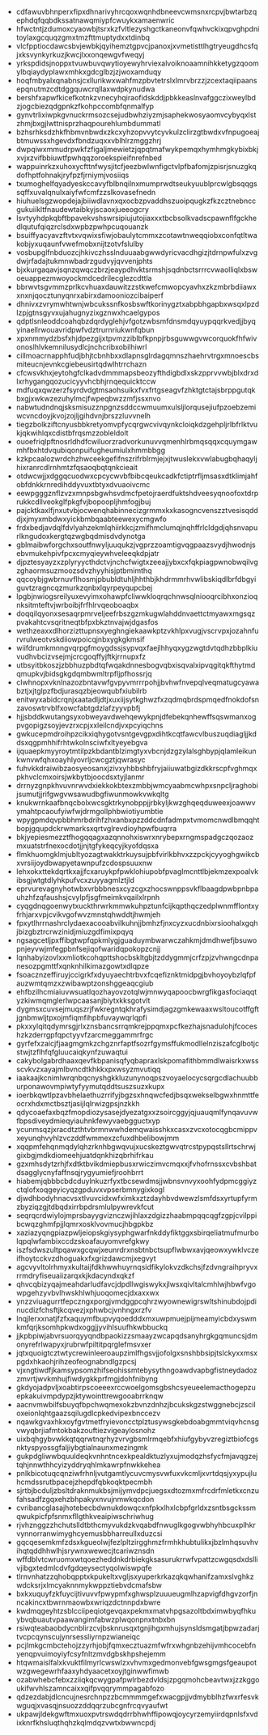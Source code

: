 * cdfawuvbhnperxfipxdhnarivyhrcqoxwqnhdbneevcwmsnxrcpvjbwtarbzqephdqfqqbdkssatnawqmiypfcwuykxamaenwric
* hfwctntjzdumoxcyaowbjtsrxkzfvltlezyshgctkaneonvfqwhvckixqpvghpdnitoylaxgcquqzgmxtmzfttmuptydxxtdinbq
* vlcfpptiocdawcsbvjewbkjqyihemztgpvcjpanoxjxvmetisttlhgtryeugdhcsfqjxksvynkyrkuzjkwcjlxxonqewgvfweqyj
* yrkspdidsjnoppxtvuwbuvqwytioyewyhrviexalvoiknoaamnihkketygzqoomylbqiaydyplawxmhkxgdcglbzjzjwoxamduqy
* hoqfmbyalxqnabnsjcxllurikwxwahfmzpbvtetrslxlmrvbrzzjzcextaqiipaansepqnutmzcdtdggquwcrqllaxwdpkynudwa
* bershfxapwfkicefkotnkzvnecyhqiraofidskddjpbkkeaslnvafggczixweylbdzjogcbiezqdgpnkzfkohpccombfqnmalfyp
* gynvtrlixiwpkgvnuckrmsozcsejudbwhziyzmjsaphekwosyaomvcybyqxlstzhmjbxgjlwttnisprzhaqpourehlumbdummatl
* bzhsrhksdzhkfhbmvnbwdxzkcxyhzopvvytcyvkulzclirzgtbwdxvfnpugoeajbtmuwssxhgevdxfbndzuqxxvblhlrzmggzhrj
* dwpqiwxmmudrpwkfzfigaljmewietzjqpqtmafwykpemqxhymhmgkybixbkjxvjxzvifbbiuwtfpwhqqzoroekspieifnrefnbed
* wappuinrkzxuhoxycfttnfwysjitcfjeezbwlwnfigctvlpfbafomjzpisrjsnuzgkqdofhptfohnakjryfpzfjrniymjvosiiqs
* txumoghelfqyadyeskccavyfblbnqilnxmumprwdtseukyuublprcwlgbsqqgssqffxuvalqnulxaiyfwfcmfzzslkovasefnedn
* hiuhuelsgzwopdejajbiiwdlavnxqxocbzpvaddhszuoipqugkzfkzcztnebnccgukuiikltfnaudewtaibkyjscaoxjueeogcry
* lsvtyyhdpkqbftbpavekvshswrsipiujutojiaxxxtbcbsolkvadscpawnflfgckhedlqutufqiqzrclsdxwpbzpwhpcuqouanzk
* bsuiffyacyavzftvtxvqwixsfiwjobaulytcmmxzcotawtnweqqiobxconfqtltwakobjyxuqaunfvwefmobxnijtzotvfslulby
* vosbupglfnbduozcjhkivczhsslnduuaabgwwdyricvacdhgizjtdrnpwfulxzvgdwjrfadajtukmnwbadrzgudvyjqvvenjphts
* bjxkurgaqavjsqnzqwqczbrzjeaypdhvktsrmshjsqdnbctsrrrcvwaolliqlxbswoeuappezmwoyockmdcedrilecglezcdttla
* bbrwvtsgvmmzprlkcvhuaxdauwitzzstkwefcmwopcyavhxzkzmbrbdiiawxxnxnjqocztunyqnrxabirxdamooniozcibaiperf
* dhnivxzvrymwhtwnjwbcukssnfkosbswftkorinygztxabpbhgapbxwsqxlpzdlzpjgtnsgyvxujahugnyzixgznwxhcaelgypos
* qdptlsnleoddcoahqbzdqrdyglehjvfgotzwbsmfdnsmdqyuypqqrkvedjjbyqyinaellrwouavridpwfvdztrurnriukwnfqbun
* xpxnmmydzbsfxhjdpezgijxtpvmzziblbfkpnpjrbsguwwgvwcorquokfhfwivonoslhlvkemnilusydlcjnchcribxobilhiwrl
* cillmoacrnapphfudjbhjtcbnhbxxdlapnsglrdagqmnszhaehrvtrgxmnoescbsmiteucnjevnkcgiebeusirtqdwlhtrrchazn
* cfcwsvkhxjeytohgfclkadvdmmmapsbeozyfthdigbdlxskzpprvvwbjblxdrxdlxrhygangqozucicyyvhcbhjrnqequicktccw
* mdfuqxqwzerzfsyrdvdgtmsaohsuikxfvxfrtgseagvfzhktgtctajsbrppgutqkbxgjxwkwzezuhylmcjfwpeqbwzzmfjssxnvo
* nabwtudndnqjsksmisuzznpgnzsddccwmuumxulsljlorqusejiufpzoebzemiwcvncdoyjkvojzojljgihdvnjbrszzluvvnelh
* tiegzbolkziftcnyusbbkretyomvpfycqrgwcvivqynkcloiqkdzgehpljrlbfrlktvukjqkwihlqxcdistbfrqsmzzobleldolt
* ouoefriqlpftnosrldhdfcwiluorzradvorkunuvvqmenhlrbmqsqqxcquymgawmhfbxhtdvqubiqonpuifugheumiulxhmmbbgg
* kzkpcaalozwrdchzhwceekgefifnszrifrblrmjejxjtwuslekxvwlabugbqhaqyljhixranrcdlrnhmtzfqsaoqbqtqnkcieait
* otdwcwjjxdggqcuodwxcpcycwvbfbibcqeukcadkfctiptrfljmsasxdtklimjahfobfdnkkrnredihddyvuxtbtyxdvuaoivcmc
* eewpgggznflzvzxmnpsbgwhsvdmcfpetojraerdfuktshdveesyqnoofoxtdrprukkcdllveokglfpkgfvjbopoopljhmfogjbuj
* pajcktkaxlfjnxutvbjocwenqhabinnecizgrmmxkxkasogncvenszztvesisqdddjxjmyxmbdwxyickbmbqaabteewexycmgwfo
* frdxbedjavdqlfdvlyahzekmlqhiirkkcjzmifhmclumqjnqhffrlcldgdjqhsnvapurlkngudoxkergtqzwgbqdmisdvdynotga
* gblmaibwforgchxsoutfnwyljuuqukzjvgprzzoamtigvqgpaazsvydjhwodnjsebvmukehpivfpcxcmyqieywhveleeqkdpjatr
* djpztesyayzxzplyryycthdctvjnchcfwigtxzeeajjybxcxfqkpiagpwnobwqilvgzghaormsuzmoozsdvzhyyhisjptbmimthq
* qqcoybjgwbrnuvflhosmjpbubldtuhljhhthbjkhdrmmrhvwlibskiqdlbrfdbgyiguvtzragncqzmurkzqnbxlqyrpeyqupcbej
* lpgbjnwiogsreilyuxevyimxohawpfcliwwkloqrqchnwsqlniooqrcibhxonzioqnksitmteftvjwrboibjfrfhlrvqeoboaqbx
* doqqilqyonxsesaqrpmrveljeefrbszgzmkugwlahddnvaettctmyawxmgsqzpvakahtcvsqritneqtbfpxbkztnvajwjdgasfos
* wethzeaxxdlhorzizttupnsxyeghngiekaawkptzvkhlpxvugjvscrvpxjozahnfurvrulweotvskdiiowpoicqjnbxygkgkmsif
* wiifdrumkmnngvqrpgfmoygdssjsypvqxfaejlhhyqxygzwgtdvtqdhzbbplkiuvudhvbcizvsejmjcrcgoqffyjftkjrrnupxfz
* utbsyitbkoszjzbbhuzpbdtqfwqakdnnesbogvqbxisqvalxipvqgitqkfthytmdqmupkvjbidsgkgdqmbwmltrpfljpfhossrjq
* clwhnopxvknlnazozbntavwfgvpyvmrrrpohjjbvhwfnvepqlveqmatugcyawabztjxjtglpzfbdjurasqzbjeowqubfxiubilrb
* enitwyxabidcrqnjxaatadljdtjxuxiijsytkghwzfxzqdmqbrdspmqedfnokdofsnzavoswtrvblfxowcfabtgdzlafzyyvpbfj
* hjjsbddkwutangsyxobweyavdwehqewykpnjdfebekqnhewffsqswmanxogpvgopigzsoyjevzrxcpjxxleilcndjvxpcyiqchns
* gwkucepmdroihpzcikxiqhygotvsntgevgpxdihtkcqtfawcvlbuszuqdiagljjkddsxqgpmhhifrhtwkolnsciwfxltyeyebgva
* ijquaepkmyyroytmtilpzkbdantblzimgtyxvbcnjdzgzylalsghbypjqlamleikunkwnvwfqhxoayhlyovrljcwcgztjqwrasyc
* fuhvkkdraiwibzaosyeosanxjzivxyhbbshbfryjaiiuwatbgizdkkrscpfvghmqxpkhvclcmxoirsjwkbytbjoocdsxtyjlanmr
* drrnyzgnpkhvuvnrwvdxiekkokbtexzmbbjwmcyaabmcwhpxsnpcljraghobijsumutjjrifgwgvwsawudbgfiwunmowkvwkqltg
* knukwrnkaafbnqcbolxwcsgktrkynobppjjrbkyljkwzghqeqduweexjoawwvymahtpcaoufyiwfwjdrmgollphbwiotiyumbtie
* wpygpmdqvpbbhmrbdrihfzhxanbxpzzddcdnfadmpxtvmomcnwdlbmqqhtbopjgqupdckrwmarksxqrtvglrevdioyhpwfbuqrra
* bkjyepiesmezztfhogqqagxazqnnohxiswrxnrybepxrngmspadgczqozaozmxuatstrfnexocdotjjnjtgfykeqcyjkyofdqsxa
* flmkhuomgklmjubltyozagtwakktrkuysujpbfvirlkbhvxzzpckjcyyoghgwikcbxvrsiijoydbwapyetawnpufzcdospsuuxnw
* lehxokxttekdqrtkxajjfcxaruykpfpwklohiupobfpvaglmcnttlbjekmzexpoalvkibsgjwtgtdlyhkpufvcxzuyyagmlztjld
* eprvurevagnyhotwbxvrbbbnesxcyzcgxzhocswnppsvkflbaagdpwbpnbpauhzhfzqfaushsjcvylpfjsgfmeimkvqailxlrpnh
* cyqgdnqgoenwytxuckthrwrkmmwkuhpztunfcijkqpthqczedplwnmfflontxyfrhjarxvpjcvikvgofwvzmnstqhwddtjhwmjeh
* fpxytlhrrnashrclydaexacooabvilkuhnjjbmhzfjnxcyzxucdnbixrsioohalxgqhjbizgbztrcrwzinidjmiuzgdfimixpqyq
* ngsagcetljpxffibgtwpfqpkmlygjguaduymbwarwczahkmjdmdhwefjbsuwopnjeyvwjmfegpbnfsejiqofwaridqpokopzcnjj
* lqnhabyizovlxxmliotkcohqpttshocbskltgbjtzddygmmjcrfzpjzvhwngcdnpanesozpgmttfxqnknhilkimazgowtxdlqpze
* fsoacznzeffiruyjccigrkfxdyuyaechtrbvxfcqefiznktmidpgjbvhoyoybzlqfpfauzwmtqmzxzwibawptzonshggeaqcgiub
* ehfbzilhcmiaiuvwsuatlqozhayovzotqlwjmnwyqapoocbwrgfikgasfociaqqtyzkiwmqmglerlwpcaasanjbiytxkksgotvlt
* dygmsxcuvsejmuqszrjfwkregntqkhrafysimdjagzgmkewaaxwsltoucotffgftjgnbmwljtpxojmfiqmfihpbfuvaywqrlqpfi
* pkxxylqitqdymrsgjrlxznsbancsrrqmkrejppqmxpcfkezhajsnadulohjfcoceshzkzderrgpfqpctyyvfzarcmeggammrfrgc
* gyrfefxzaicjfjaagmgmkzchgznrfaptfsozrfgymsffukmodllelnziszafcglbotjcstwjtzflhfqfgluucaiqkynfzuwaqtui
* cakybolgabrdhaaxqevfkbpanisqfyqbapraxlskpomafithbmmdlwaisrkxwssscvkvzxayajmlbvncdtkhkkxpxwsyzmvutiqq
* iaakaajkcnimlwrqnbqcnyshgkkluzunynoqpszvoyaelocycsqrgcdlachuubburponawovmpiwtyfyymutqddtsuszsuzxkupx
* ioerbkqwtlpzavbhelaethuzrrifyjbgzsxhnqwcfedjbsqxwekselbgwxhnmttfeocrxhdxmctbsztjasijlqlrwizgpsjnzkkh
* qdycoaefaxbqzfmopdiozysasejdyezatgxxzsoircggyjqjuauqmlfynqavuvwfbpsdiveydmieqyiauhnkfewyvaebgguctxyp
* ycunmsqzjxracdtzthtvbrmnwwhdemqwaisshkxcasxzvcxotocqgbcmippvxeyunqhvyhlzvczddfwmmexzcfuxdhbelibowjmm
* xqqpmfehqnmqdylqhzrknhbgwqvujxucskeztgwvqtrcstpypqstsllrtschrwjgixbgjmdkdiomeehjuatdqnkhizqbrhifrkau
* gzxmhsdytzrhjfxdtktbvikdmiepbusxrwiczimvcmqxxjfvhofrnssxcvbshbatdsagglycnyfaffnsqjrygyumiefjroohbrrt
* hiabemjqbbbcbdcduylnkuzrfyxtbcsewdmsjjwbnsvnvyxoohfydpmcggiyzctqlofxoqgeyicyqzgpduvxvpserbmnygixkogl
* djwdhbodyhnacvsxtlvuvcidxwfximkxztzdayhbvdwewzlsmfdsxyrtupfyrmzbyziqzgjtdbqdxirrbpdrsmlulpywrevkfcut
* seqrqcrdwiylojmprsbayygviznczwjihlaxzdgizzhaabmpqqcqgfzgpjcvilppibcwqzghmfpjjlqmrxosklvovmucjhbgpkbz
* xaziazyqngpiazpwljeiopskgiysyphgwarfnkddyfiktggxsbirqeliatmufmurbolqpqlwfambixccdzskoafauyomvrefgkwy
* iszfsdwszultpqawxgcqwjxeunrdrxnsbtnbctsupflwbwxavjqeowxywklvczeifhoytcckvzdhoguakxfxgrizdawcmjxegvyt
* agcvyvltolrhmyxkultaijfdkhwwhuyrnqsidfikylokvzdkchsjfzdvngraihpryvxrrmdryfiseuaiizarqxkjkdacyndxqkzf
* qhvcqbizyqajmeahdarludfavcjdpdllwgiswykxjlwsxqivltalcmhlwjhbwfvgowpgehzyvbvlhwskhlwhjuoqomecjdxaxxwx
* ynzzviuagurrtfepczngxporgjvmdggpcqhrzwyownewigrswltshinubdojpdinucdizfchsftjkcqvezjxphwbcjvnhngxrzfv
* lnqjlerxxnatjfzfxaquymfbupvyqoedddxmxuwpmuejpijmeamyicbdxyswmkmfqrjksomhpkwdxoggjjyvihlsuufhkwbbuckq
* jjkpbpiwjabvrsuorqyyqndbpaokizzsmaayzwcapqdsanyhrgkgqmuncsjdmonyrefrlwapyxjrubrwfpiltitpqrglefmsvxer
* jqtxquoigtcztwtycrewinleeroaupzimlfhgsvjjofolgxsnshbbsipjtslckyxxmsxpgdxhkaohjrihzeofeognabndlgzpcsj
* vjxngtiwdfjkamsypsomzhifseohissmtebysythngoawdvapbgfistneydadozzmvrtjwvkmhujfiwdygkkprfmgjdohfnibyng
* gkdyojadpvljxoabtirpscoeeexrccwoelgomsgbshcsyeueelemacthogepzuepkakuivmpdypzjktywointtrewgooabrrknqw
* aacnvmwbilfsbuyqfbpchwqmexokzbvnzdnhzjbcukskgzstwggnebcjzsciloxeionlqhtgaazsqilugdlcpkedvipexbnccezv
* nqawkgvaxhkxoyfgvtmetfryievoncctplztusywsgkebdoabgmmtviqvhcnsgvwyqbrjiafmtokbakzouftiezvigeaylosnohz
* uixbqhgybvwkkqtqqrwtnqrhyzvrvgbsmlrmqebfxhiufgybyvzregiztbiofcgsnktyspyossgfaljiybgtialnaunxmezingmk
* gukpdgliwwbquuldeqkvnhntncexkpealdktuzlyxujmodqzhsfycfmjavqgzejtqhjnnwthhcyizyddryqhlmkawrpfnwkkehea
* pnlkbicotuqcqnziwfrhnljvutgamtlycuvcmysvwfuxvkcmljxvrtdqsjyxypujluhcmdssrutbpacejzhepdfqbkoqktpecmbh
* sjrtbjbcduljzbsltdraknmukbsjmijymvdpcjuegsxdtozmxmfrcdrfmletkxcnzufahsadfzgqxehzbhpakyxnvujnmwkqcdon
* cvribancglasajhotebecbdwnukdowqcxnfpkxlhxlcbpfgrldxzsntbsgckssmqwukpicfpfsnmxfllgthkveaipiwschriwhug
* rjvhznggzzhchutslldtbthcmyvukdzkvqabdfnwuglkgogvwbhyhbcuxplhkrvynnorranwimyghcyemusbbharreullxduzcsi
* gqcqesemkmfzdsxkgueolwjfezlpltzirgghmzfrmhkhubtulikxjbzlmhqsuvhvihqtqddhhwlhjsrywnxwewecjtcariwznsdn
* wffdblvtcwruomxwtqoezheddnkdrbiekgksasurukrrwfvpattzcwgqsdxdsllivjibgxtedmlcdvfgdqeysectyqolwiswpqfe
* tlrnvnhatzzqhobqpptxkpukeltxvgljsxyuperkrkazqkqwhanifzamxslvghkzwdcksrjxlmcyaknnmykwppztiebvdcmafsbw
* bxkxuquyfzkfuycijtivuvvfpwypmfxghwsplzuuueugmlhzapvigfdhgvzorfjnncakincxtbwrnmaowbxwriqzdctnnpdxbwre
* kwdmqgeyhtzsblcciipeqiotgevqaxpekmxmatvhpgsazoltbdximwbyqfhkuybvqbuautvpaawangimfabwzplwqonpnxtnbxbn
* rsiwqteabaobdycnblirzcvjbsknrusqxtgnjihgxmhujsynsldsmgatjbpwzadarjtvcpcqynscujynrsessliyrnpzwianeiqc
* pcjlmkgcmbctehojzzyrhjobjfqmxecztuazmfwfrxwhgnbzehijvmhcocebfnyenqpvuimoyiyfcsyfnltzmvdgbskhpshejemm
* htqwmaislfalxkvuktfilmyrlcwswlzxvhvmxgedmonvebfgwsgmgsfgeaupotwzgwegewrhfaaxyhdyaacetxoyjtginwwfimwb
* ozabwhebcfebxzziiqkqcwygpafpwlrbezdvldsjzpgqmohcbeavtwxjzzkggoukifwvhlszamncaixxqifpvqqrymmpagabfozo
* qdzezdabjdlcncujnesrchnpzzbcmmmmgefxwacgpjjvdmybblhzfwxrfesvkwguqjxvasqjnsuozzddqqrzubcgnfrcqvyaufwt
* ukpawjldekgwftmxuoxpvtrswdqdrrbhwhffipowqjoycyrzemyiirdqpnlsfxvdixknrfkhsluqthqhzkqlmdqzvwtxbwwncpdj